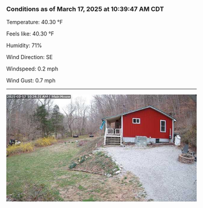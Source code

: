 ### Conditions as of March 17, 2025 at 10:39:47 AM CDT 

Temperature: 40.30 &deg;F

Feels like: 40.30 &deg;F

Humidity: 71%

Wind Direction: SE

Windspeed: 0.2 mph

Wind Gust: 0.7 mph

---

<img src="./images/latest.jpeg"/>

